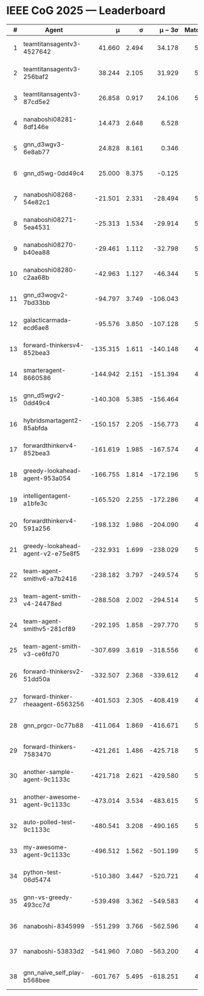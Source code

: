 # IEEE CoG 2025 — Leaderboard

| # | Agent | μ | σ | μ − 3σ | Matches | Updated |
|---:|---|---:|---:|---:|---:|---|
| 1 | teamtitansagentv3-4527642 | 41.660 | 2.494 | 34.178 | 5576 | 2025-08-30 01:11 |
| 2 | teamtitansagentv3-256baf2 | 38.244 | 2.105 | 31.929 | 5636 | 2025-08-30 01:11 |
| 3 | teamtitansagentv3-87cd5e2 | 26.858 | 0.917 | 24.106 | 5000 | 2025-08-30 01:11 |
| 4 | nanaboshi08281-8df146e | 14.473 | 2.648 | 6.528 | 206 | 2025-08-30 01:11 |
| 5 | gnn_d3wgv3-6e8ab77 | 24.828 | 8.161 | 0.346 | 118 | 2025-08-30 01:11 |
| 6 | gnn_d5wg-0dd49c4 | 25.000 | 8.375 | -0.125 | 100 | 2025-08-30 01:11 |
| 7 | nanaboshi08268-54e82c1 | -21.501 | 2.331 | -28.494 | 5220 | 2025-08-30 01:11 |
| 8 | nanaboshi08271-5ea4531 | -25.313 | 1.534 | -29.914 | 5698 | 2025-08-30 01:11 |
| 9 | nanaboshi08270-b40ea88 | -29.461 | 1.112 | -32.798 | 5420 | 2025-08-30 01:11 |
| 10 | nanaboshi08280-c2aa68b | -42.963 | 1.127 | -46.344 | 5138 | 2025-08-30 01:11 |
| 11 | gnn_d3wogv2-7bd33bb | -94.797 | 3.749 | -106.043 | 224 | 2025-08-30 01:11 |
| 12 | galacticarmada-ecd6ae8 | -95.576 | 3.850 | -107.128 | 5240 | 2025-08-30 01:11 |
| 13 | forward-thinkersv4-852bea3 | -135.315 | 1.611 | -140.148 | 4355 | 2025-08-30 01:11 |
| 14 | smarteragent-8660586 | -144.942 | 2.151 | -151.394 | 4191 | 2025-08-30 01:11 |
| 15 | gnn_d5wgv2-0dd49c4 | -140.308 | 5.385 | -156.464 | 180 | 2025-08-30 01:11 |
| 16 | hybridsmartagent2-85abfda | -150.157 | 2.205 | -156.773 | 4646 | 2025-08-30 01:11 |
| 17 | forwardthinkerv4-852bea3 | -161.619 | 1.985 | -167.574 | 4358 | 2025-08-30 01:11 |
| 18 | greedy-lookahead-agent-953a054 | -166.755 | 1.814 | -172.196 | 5070 | 2025-08-30 01:11 |
| 19 | intelligentagent-a1bfe3c | -165.520 | 2.255 | -172.286 | 4767 | 2025-08-30 01:11 |
| 20 | forwardthinkerv4-591a256 | -198.132 | 1.986 | -204.090 | 4697 | 2025-08-30 01:11 |
| 21 | greedy-lookahead-agent-v2-e75e8f5 | -232.931 | 1.699 | -238.029 | 5262 | 2025-08-30 01:11 |
| 22 | team-agent-smithv6-a7b2416 | -238.182 | 3.797 | -249.574 | 5660 | 2025-08-30 01:11 |
| 23 | team-agent-smith-v4-24478ed | -288.508 | 2.002 | -294.514 | 5038 | 2025-08-30 01:11 |
| 24 | team-agent-smithv5-281cf89 | -292.195 | 1.858 | -297.770 | 5500 | 2025-08-30 01:11 |
| 25 | team-agent-smith-v3-ce6fd70 | -307.699 | 3.619 | -318.556 | 6118 | 2025-08-30 01:11 |
| 26 | forward-thinkersv2-51dd50a | -332.507 | 2.368 | -339.612 | 4988 | 2025-08-30 01:11 |
| 27 | forward-thinker-rheaagent-6563256 | -401.503 | 2.305 | -408.419 | 4508 | 2025-08-30 01:11 |
| 28 | gnn_prgcr-0c77b88 | -411.064 | 1.869 | -416.671 | 5010 | 2025-08-30 01:11 |
| 29 | forward-thinkers-7583470 | -421.261 | 1.486 | -425.718 | 5560 | 2025-08-30 01:11 |
| 30 | another-sample-agent-9c1133c | -421.718 | 2.621 | -429.580 | 5580 | 2025-08-30 01:11 |
| 31 | another-awesome-agent-9c1133c | -473.014 | 3.534 | -483.615 | 5060 | 2025-08-30 01:11 |
| 32 | auto-polled-test-9c1133c | -480.541 | 3.208 | -490.165 | 5300 | 2025-08-30 01:11 |
| 33 | my-awesome-agent-9c1133c | -496.512 | 1.562 | -501.199 | 5680 | 2025-08-30 01:11 |
| 34 | python-test-06d5474 | -510.380 | 3.447 | -520.721 | 4560 | 2025-08-30 01:11 |
| 35 | gnn-vs-greedy-493cc7d | -539.498 | 3.362 | -549.583 | 4200 | 2025-08-30 01:11 |
| 36 | nanaboshi-8345999 | -551.299 | 3.766 | -562.596 | 4630 | 2025-08-30 01:11 |
| 37 | nanaboshi-53833d2 | -541.960 | 7.080 | -563.200 | 4040 | 2025-08-30 01:11 |
| 38 | gnn_naive_self_play-b568bee | -601.767 | 5.495 | -618.251 | 4580 | 2025-08-30 01:11 |
